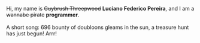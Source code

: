 Hi, my name is ~~Guybrush Threepwood~~ **Luciano Federico Pereira**, and I am a ~~wannabe pirate~~ **programmer**.<br><br>A short song: 696 bounty of doubloons gleams in the sun, a treasure hunt has just begun! Arrr!
